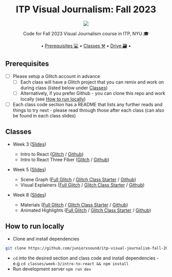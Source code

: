 <div align="center">
<h1>ITP Visual Journalism: Fall 2023</h1>
<img src="https://orfleisher.com/static/coronavirus-transmission-cough-6-feet-ar.6d375243.gif" /><br/>
<p>Code for Fall 2023 Visual Journalism course in ITP, NYU 🎓</p>
• <a href="#prerequisites">Prerequisites 💻</a> •
<a href="#classes">Classes ⚒️</a> •
<a href="https://drive.google.com/drive/folders/1ZynTz4IDYw-AfaugHCkkJxO_GMcBm7X5?usp=drive_link">Drive 🗃️</a> •
</div>

## Prerequisites

- [ ] Please setup a Glitch account in advance
  - [ ] Each class will have a Glitch project that you can remix and work on during class (listed below under [Classes](#classes))
  - [ ] Alternatively, if you prefer Github - you can clone this repo and work locally (see [How to run locally](#how-to-run-locally))
- [ ] Each class code section has a README that lists any further reads and things to try next - please read through those after each class (can also be found in each class slides)

## Classes

- Week 3 ([Slides](https://docs.google.com/presentation/d/14sR987jrd17l3FtTlq2vfp7UVmaCjtIsh2s0nLwHpkA/edit?usp=sharing))

  - Intro to React ([Glitch](https://glitch.com/edit/#!/itp-visual-journalism-week3-intro-to-react) / [Github](https://github.com/juniorxsound/itp-visual-journalism-fall-2023/tree/main/classes/week-3/intro-to-react))
  - Intro to React Three Fiber ([Glitch](https://glitch.com/edit/#!/itp-visual-journalism-week3-intro-to-r3f) / [Github](https://github.com/juniorxsound/itp-visual-journalism-fall-2023/tree/main/classes/week-3/intro-to-r3f))

- Week 5 ([Slides](https://docs.google.com/presentation/d/1SXs8MSkbsMhADTiFQZfblComxE7Kk3jxLGT94PyLyr4/edit?usp=sharing))

  - Scene Graph ([Full Glitch](https://glitch.com/edit/#!/itp-visual-journalism-week5-scene-graph-r3f?path=README.md%3A1%3A0) / [Glitch Class Starter](https://glitch.com/edit/#!/itp-visual-journalism-week5-scene-graph-r3f-starter) / [Github](https://github.com/juniorxsound/itp-visual-journalism-fall-2023/tree/main/classes/week-5/scene-graph-r3f))
  - Visual Explainers ([Full Glitch](https://glitch.com/edit/#!/itp-visual-journalism-week5-visual-explainers-r3f) / [Glitch Class Starter](https://glitch.com/edit/#!/itp-visual-journalism-week5-visual-explainers-r3f-starter) / [Github](https://github.com/juniorxsound/itp-visual-journalism-fall-2023/tree/main/classes/week-5/visual-explainers-r3f))

- Week 8 ([Slides](https://docs.google.com/presentation/d/1IcrqpxD9YnCR75S2cwPxP-5KWIA7jM-1fK3uzny5n3Q/edit?usp=sharing]))
  - Materials ([Full Glitch](https://glitch.com/edit/#!/itp-visual-journalism-week8-materials-r3f) / [Glitch Class Starter](https://glitch.com/edit/#!/itp-visual-journalism-week8-materials-r3f-starter) / [Github](https://github.com/juniorxsound/itp-visual-journalism-fall-2023/tree/main/classes/week-8/materials-r3f))
  - Animated Highlights ([Full Glitch](https://glitch.com/edit/#!/itp-visual-journalism-week8-animated-highlights-r3f) / [Glitch Class Starter](https://glitch.com/edit/#!/itp-visual-journalism-week8-animated-highlights-r3f-starter) / [Github](https://github.com/juniorxsound/itp-visual-journalism-fall-2023/tree/main/classes/week-8/animated-highlights-r3f))

## How to run locally

- Clone and install dependencies

```sh
git clone https://github.com/juniorxsound/itp-visual-journalism-fall-2023.git && cd itp-visual-journalism-fall-2023
```

- `cd` into the desired section and class code and install dependencies - e.g `cd classes/week-3/intro-to-react && npm install`
- Run development server `npm run dev`
